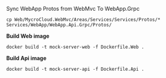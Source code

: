 Sync WebApp Protos from WebMvc To WebApp.Grpc

`cp Web/MycroCloud.WebMvc/Areas/Services/Services/Protos/* Services/WebApp/WebApp.Api.Grpc/Protos/`

**Build Web image**

`docker build -t mock-server-web -f Dockerfile.Web .`

**Build Api image**

`docker build -t mock-server-api -f Dockerfile.Api .`